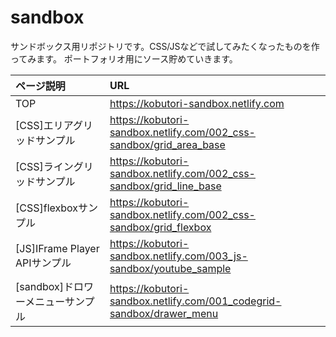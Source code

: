 # sandbox
サンドボックス用リポジトリです。CSS/JSなどで試してみたくなったものを作ってみます。
ポートフォリオ用にソース貯めていきます。

|ページ説明|URL|
|:---|:---|
| TOP | https://kobutori-sandbox.netlify.com |
| [CSS]エリアグリッドサンプル | https://kobutori-sandbox.netlify.com/002_css-sandbox/grid_area_base |
| [CSS]ライングリッドサンプル | https://kobutori-sandbox.netlify.com/002_css-sandbox/grid_line_base |
| [CSS]flexboxサンプル | https://kobutori-sandbox.netlify.com/002_css-sandbox/grid_flexbox |
| [JS]IFrame Player APIサンプル | https://kobutori-sandbox.netlify.com/003_js-sandbox/youtube_sample |
| [sandbox]ドロワーメニューサンプル | https://kobutori-sandbox.netlify.com/001_codegrid-sandbox/drawer_menu |
